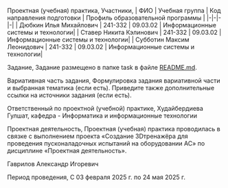 Проектная (учебная) практика,
Участники,
| ФИО | Учебная группа | Код направления подготовки | Профиль образовательной программы |
|-|-|-|-|
| Дюбкин Илья Михайлович | 241-332 | 09.03.02 | Информационные системы и технологии|
| Ставер Никита Кэлинович | 241-332 | 09.03.02 | Информационные системы и технологии|
| Субботин Максим Леонидович | 241-332 | 09.03.02 | Информационные системы и технологии|

Задание,
Задание размещено в папке task в файле [README.md](task/README.md).

Вариативная часть задания,
Формулировка задания вариативной части и выбранная тематика (если есть). Приведите также дополнительные ссылки на источники задания (если есть).

Ответственный по проектной (учебной) практике,
Худайбердиева Гулшат, кафедра - Информатика и информационные технологии

Проектная деятельность,
Проектная (учебная) практика проводилась в связке с выполнением проекта «Создание 3Dтренажёра для проведения пусконаладочных испытаний на оборудовании АС» по дисциплине «Проектная деятельность».

Гаврилов Александр Игоревич

Период проведения,
С 03 февраля 2025 г. по 24 мая 2025 г.
